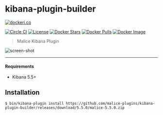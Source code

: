 kibana-plugin-builder
=====================

[![dockeri.co](http://dockeri.co/image/malice/kibana-plugin-builder)](https://registry.hub.docker.com/malice/kibana-plugin-builder)

[![Circle CI](https://circleci.com/gh/malice-plugins/kibana-plugin-builder.png?style=shield)](https://circleci.com/gh/malice-plugins/kibana-plugin-builder) [![License](http://img.shields.io/:license-mit-blue.svg)](http://doge.mit-license.org) [![Docker Stars](https://img.shields.io/docker/stars/malice/kibana-plugin-builder.svg)](https://store.docker.com/community/images/malice/kibana-plugin-builder) [![Docker Pulls](https://img.shields.io/docker/pulls/malice/kibana-plugin-builder.svg)](https://store.docker.com/community/images/malice/kibana-plugin-builder) [![Docker Image](https://img.shields.io/badge/docker%20image-945MB-blue.svg)](https://store.docker.com/community/images/malice/kibana-plugin-builder)

> Malice Kibana Plugin

![screen-shot](https://github.com/malice-plugins/kibana-plugin-builder/raw/master/docs/screen-shot.png)

---

#### Requirements

-	Kibana 5.5+

Installation
------------

```
$ bin/kibana-plugin install https://github.com/malice-plugins/kibana-plugin-builder/releases/download/5.5.0/malice-5.5.0.zip
```
